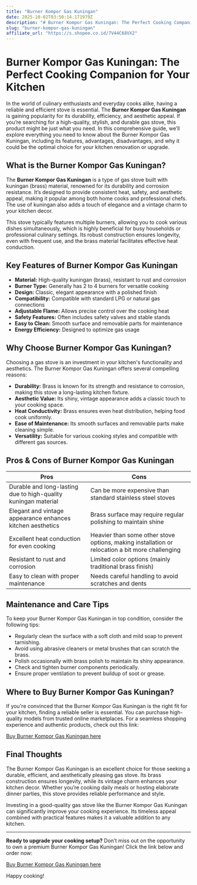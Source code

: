 ```yaml
---
title: "Burner Kompor Gas Kuningan"
date: 2025-10-02T03:50:14.171979Z
description: "# Burner Kompor Gas Kuningan: The Perfect Cooking Companion for Your Kitchen..."
slug: "burner-kompor-gas-kuningan"
affiliate_url: "https://s.shopee.co.id/7V44C68VX2"
---
```

# Burner Kompor Gas Kuningan: The Perfect Cooking Companion for Your Kitchen

In the world of culinary enthusiasts and everyday cooks alike, having a reliable and efficient stove is essential. The **Burner Kompor Gas Kuningan** is gaining popularity for its durability, efficiency, and aesthetic appeal. If you’re searching for a high-quality, stylish, and durable gas stove, this product might be just what you need. In this comprehensive guide, we’ll explore everything you need to know about the Burner Kompor Gas Kuningan, including its features, advantages, disadvantages, and why it could be the optimal choice for your kitchen renovation or upgrade.

## What is the Burner Kompor Gas Kuningan?

The **Burner Kompor Gas Kuningan** is a type of gas stove built with kuningan (brass) material, renowned for its durability and corrosion resistance. It’s designed to provide consistent heat, safety, and aesthetic appeal, making it popular among both home cooks and professional chefs. The use of kuningan also adds a touch of elegance and a vintage charm to your kitchen decor.

This stove typically features multiple burners, allowing you to cook various dishes simultaneously, which is highly beneficial for busy households or professional culinary settings. Its robust construction ensures longevity, even with frequent use, and the brass material facilitates effective heat conduction.

## Key Features of Burner Kompor Gas Kuningan

- **Material:** High-quality kuningan (brass), resistant to rust and corrosion
- **Burner Type:** Generally has 2 to 4 burners for versatile cooking
- **Design:** Classic, elegant appearance with a polished finish
- **Compatibility:** Compatible with standard LPG or natural gas connections
- **Adjustable Flame:** Allows precise control over the cooking heat
- **Safety Features:** Often includes safety valves and stable stands
- **Easy to Clean:** Smooth surface and removable parts for maintenance
- **Energy Efficiency:** Designed to optimize gas usage

## Why Choose Burner Kompor Gas Kuningan?

Choosing a gas stove is an investment in your kitchen's functionality and aesthetics. The Burner Kompor Gas Kuningan offers several compelling reasons:

- **Durability:** Brass is known for its strength and resistance to corrosion, making this stove a long-lasting kitchen fixture.
- **Aesthetic Value:** Its shiny, vintage appearance adds a classic touch to your cooking space.
- **Heat Conductivity:** Brass ensures even heat distribution, helping food cook uniformly.
- **Ease of Maintenance:** Its smooth surfaces and removable parts make cleaning simple.
- **Versatility:** Suitable for various cooking styles and compatible with different gas sources.

## Pros & Cons of Burner Kompor Gas Kuningan

| **Pros** | **Cons** |
|---|---|
| Durable and long-lasting due to high-quality kuningan material | Can be more expensive than standard stainless steel stoves |
| Elegant and vintage appearance enhances kitchen aesthetics | Brass surface may require regular polishing to maintain shine |
| Excellent heat conduction for even cooking | Heavier than some other stove options, making installation or relocation a bit more challenging |
| Resistant to rust and corrosion | Limited color options (mainly traditional brass finish) |
| Easy to clean with proper maintenance | Needs careful handling to avoid scratches and dents |

## Maintenance and Care Tips

To keep your Burner Kompor Gas Kuningan in top condition, consider the following tips:

- Regularly clean the surface with a soft cloth and mild soap to prevent tarnishing.
- Avoid using abrasive cleaners or metal brushes that can scratch the brass.
- Polish occasionally with brass polish to maintain its shiny appearance.
- Check and tighten burner components periodically.
- Ensure proper ventilation to prevent buildup of soot or grease.

## Where to Buy Burner Kompor Gas Kuningan?

If you're convinced that the Burner Kompor Gas Kuningan is the right fit for your kitchen, finding a reliable seller is essential. You can purchase high-quality models from trusted online marketplaces. For a seamless shopping experience and authentic products, check out this link:

[Buy Burner Kompor Gas Kuningan here](https://s.shopee.co.id/7V44C68VX2)

## Final Thoughts

The Burner Kompor Gas Kuningan is an excellent choice for those seeking a durable, efficient, and aesthetically pleasing gas stove. Its brass construction ensures longevity, while its vintage charm enhances your kitchen decor. Whether you’re cooking daily meals or hosting elaborate dinner parties, this stove provides reliable performance and style.

Investing in a good-quality gas stove like the Burner Kompor Gas Kuningan can significantly improve your cooking experience. Its timeless appeal combined with practical features makes it a valuable addition to any kitchen.

---

**Ready to upgrade your cooking setup?** Don’t miss out on the opportunity to own a premium Burner Kompor Gas Kuningan! Click the link below and order now:

[Buy Burner Kompor Gas Kuningan here](https://s.shopee.co.id/7V44C68VX2)

Happy cooking!